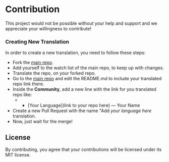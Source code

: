 
# Contribution
This project would not be possible without your help and support and we appreciate your willingness to contribute!

### Creating New Translation

In order to create a new translation, you need to follow these steps:

* Fork the [main repo](https://github.com/Harshhaa-Dev-Projects/33-js-concepts).
* Add yourself to the watch list of the main repo, to keep up with changes.
* Translate the repo, on your forked repo.
* Go to the [main repo](https://github.com/Harshhaa-Dev-Projects/33-js-concepts) and edit the README.md to include your translated repo link there.
* Inside the **Community**, add a new line with the link for you translated repo like: 
	* - [Your Language](link to your repo here) — Your Name
* Create a new Pull Request with the name "Add *your language here* translation.
* Now, just wait for the merge! 

## License
By contributing, you agree that your contributions will be licensed under its MIT license.
